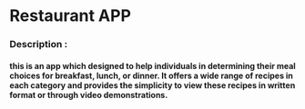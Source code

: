 # Restaurant APP

<div>

### Description :

#### this is an app which designed to help individuals in determining their meal choices for breakfast, lunch, or dinner. It offers a wide range of recipes in each category and provides the simplicity to view these recipes in written format or through video demonstrations.
</div>


